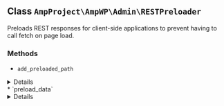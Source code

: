 ## Class `AmpProject\AmpWP\Admin\RESTPreloader`

Preloads REST responses for client-side applications to prevent having to call fetch on page load.

### Methods
* `add_preloaded_path`

<details>

```php
public add_preloaded_path( $path )
```

Adds a REST path to be preloaded.


</details>
* `preload_data`

<details>

```php
public preload_data()
```

Preloads data using apiFetch preloading middleware.


</details>
